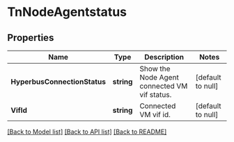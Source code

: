 # TnNodeAgentstatus

## Properties
Name | Type | Description | Notes
------------ | ------------- | ------------- | -------------
**HyperbusConnectionStatus** | **string** | Show the Node Agent connected VM vif status. | [default to null]
**VifId** | **string** | Connected VM vif id. | [default to null]

[[Back to Model list]](../README.md#documentation-for-models) [[Back to API list]](../README.md#documentation-for-api-endpoints) [[Back to README]](../README.md)

